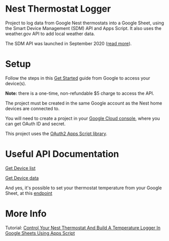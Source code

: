 # Nest Thermostat Logger

Project to log data from Google Nest thermostats into a Google Sheet, using the Smart Device Management (SDM) API and Apps Script. It also uses the weather.gov API to add local weather data.

The SDM API was launched in September 2020 ([read more](https://developers.googleblog.com/2020/09/google-nest-device-access-console.html)).

# Setup

Follow the steps in this [Get Started](https://developers.google.com/nest/device-access/get-started) guide from Google to access your device(s).

**Note:** there is a one-time, non-refundable $5 charge to access the API.

The project must be created in the same Google account as the Nest home devices are connected to.

You will need to create a project in your [Google Cloud console](https://console.cloud.google.com/), where you can get OAuth ID and secret.

This project uses the [OAuth2 Apps Script library](https://github.com/googleworkspace/apps-script-oauth2).

# Useful API Documentation

[Get Device list](https://developers.google.com/nest/device-access/reference/rest/v1/enterprises.devices/list)

[Get Device data](https://developers.google.com/nest/device-access/reference/rest/v1/enterprises.devices/get)

And yes, it's possible to set your thermostat temperature from your Google Sheet, at this [endpoint](https://developers.google.com/nest/device-access/traits/device/thermostat-temperature-setpoint)

# More Info

Tutorial: [Control Your Nest Thermostat And Build A Temperature Logger In Google Sheets Using Apps Script](https://www.benlcollins.com/apps-script/nest-thermostat/)
